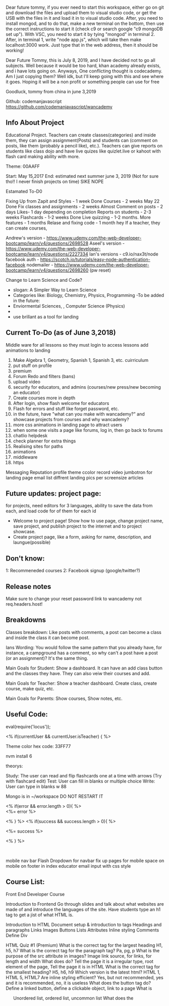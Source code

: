 Dear future tommy, if you ever need to start this workspace, either go on git and download the files and upload them to visual studio code, or get the USB with the files in it and load it in to visual studio code. After, you need to install mongod, and to do that, make a new terminal on the bottom, then use the correct instructions to start it (check c9 or search google "c9 mongoDB set up"). With VSC, you need to start it by tying "mongod" in terminal 2. After, in terminal 1, write "node app.js", which will take then make localhost:3000 work. Just type that in the web address, then it should be working!

Dear Future Tommy, this is July 8, 2019, and I have decided not to go all subjects. Well because it would be too hard, khan academy already exists, and i have lots going on. Anyways, One conflicting thought is codecademy. Am I just copying them? Well idk, but I'll keep going with this and see where it goes. Hoping it will be a non profit or something people can use for free

Goodluck, tommy from china in june 3,2019

Github: codemanjavascript
https://github.com/codemanjavascript/wancademy

Info About Project
----------------------

Educational Project. Teachers can create classes(categories) and inside them, 
they can assign assignment(Posts) and students can (comment on posts, 
like them (probably a pencil like), etc.). Teachers can give reports on students
like class dojo and have live quizes like quizlet.live or kahoot with flash card 
making ability with more.

Theme: 00AAFF

Start: May 15,2017
End: estimated next summer june 3, 2019 (Not for sure tho!! I never finish projects on time) SIKE NOPE

Estamated To-D0

Fixing Up from Zapit and Styles - 1 week Done
Courses - 2 weeks May 22 Done
Fix classes and assignments - 2 weeks Almost
Comment on posts - 2 days
Likes- 1 day depending on completion
Reports on students - 2-3 weeks
Flashcards - 1-2 weeks Done
Live quizzing - 1-2 months.
More features - 1 months
Relase and fixing code - 1 month
hey
If a teacher, they can create courses, 

Andrew's version - https://www.udemy.com/the-web-developer-bootcamp/learn/v4/questions/2698528
Aseel's version - https://www.udemy.com/the-web-developer-bootcamp/learn/v4/questions/2227334
Ian's versions - c9.io/nax3t/node
facebook auth - https://scotch.io/tutorials/easy-node-authentication-facebook
nodemailer - https://www.udemy.com/the-web-developer-bootcamp/learn/v4/questions/2698260 (pw reset)

Change to Learn Science and Code?
- slogan: A Simpler Way to Learn Science
- Categories like: Biology, Chemistry, Physics, Programming 
-To be added in the future:
- Enviormental Sciences, , Computer Science (Physics)
- 
- use brillant as a tool for landing 

Current To-Do (as of June 3,2018)
----------------------

Middle ware for all lessons so they must login to access lessons
add animations to landing
1) Make Algebra 1, Geometry, Spanish 1, Spanish 3, etc. cuirriculum
2) put stuff on profile
3) premium
4) Forum Redo and filters (bans)
5) upload video
6) security for educators, and admins (courses/new press/new becoming an educator)
7) Create courses more in depth
8) After login, show flash welcome for educators
9) Flash for errors and stuff like forget password, etc.
10) in the future, have "what can you make with wancademy?" and showcase projects from courses and why wancademy?
11) more css animations in landing page to attract users
12) when some one visits a page like forums, log in, then go back to forums
13) chatlio helpdesk
14) check planner for extra things
15) Realising sites for paths
16) animations
17) middleware
18) https

Messaging
Reputation
profile theme ccolor
record video jumbotron for landing page
email list
diffrent landing pics per screensize
articles

Future updates: project page:
---------------
for projects, need editors for 3 languages, ability to save the data from each, and load code for of them for each id
- Welcome to project page! Show how to use page, change project name, save project, and publish project to the internet and to project showcase.
- Create project page, like a form, asking for name, description, and laungue(possible)

Don't know: 
-----------------
1: Recommeneded courses
2: Facebook signup (google/twitter?)

Release notes
------------------------
Make sure to change your reset password link to wancademy not req.headers.host!

Breakdowns
----------------------
Classes breakdown:
Like posts with comments, a post can become a class and 
inside the class it can become post. 

Ians Wording:
You would follow the same pattern that you already have, for instance, 
a campground has a comment, so why can't a post have a post 
(or an assignment)? It's the same thing.

Main Goals for Student:
Show a dashboard. It can have an add class button and the classes they have. They can also veiw their courses and add.

Main Goals for Teacher:
Show a teacher dashboard. Create class, create course, make quiz, etc.

Main Goals for Parents:
Show courses, Show notes, etc. 

Useful Code:
----------------------

eval(require('locus'));

<% if(currentUser && currentUser.isTeacher) { %>

Theme color hex code: 33FF77

nvm install 6

theorys:

Study: The user can read and flip flashcards one at a time with arrows (Try with flashcard edit)
Test: User can fill in blanks or multiple choice
Write: User can type in blanks
w    88

Mongo is in ~/workspace
DO NOT RESTART IT

<div class="container">
  <% if(error && error.length > 0){  %>
  <div class="alert alert-danger">
    <%= error %>
  </div>
  
  <% }  %>
  <% if(success && success.length > 0){  %>
  
  <div class="alert alert-success">
    <%= success %>
  </div>
  
  <% }  %>
</div>

<i class="far fa-square" id="checkbox" style="font-size:23px;"></i> &nbsp;



mobile nav bar
Flash
Dropdown for navbar
fix up pages for mobile
space on mobile on footer in index educator
email input with css style

Course List:
----------------------
Front End Developer Course


Introduction to Frontend
Go through slides and talk about what websites are made of and introduce the languages of the site. Have students type an h1 tag to get a jist of what HTML is.

Introduction to HTML
Document setup & introduction to tags
Headings and paragraphs
Links
Images
Buttons
Lists
Attributes
Inline styling
Comments
Define Div



HTML Quiz #1 (Premium)
What is the correct tag for the largest heading
H1, h5, h7
What is the correct tag for the paragraph tag?
Pa, pg, p
What is the purpose of the src attribute in images?
Image link source, for links, for length and width
What does <!DOCTYPE html> do?
Tell the page it is a irregular type, root element of the page, Tell the page it is in HTML
What is the correct tag for the smallest heading?
H5, h6, h9
Which version is the latest html?
HTML 1, HTML 5, HTML7
Are inline styling efficient?
Yes, but not recommended, yes and it is recommended, no, it is useless
What does the button tag do?
Define a linked button, define a clickable object, link to a page
What is <ul>
Unordered list, ordered list, uncommon list
What does the <title> tag do?
Define the title of the page, define the title of the heading, define the title of the paragraph

Code Your Portfolio
Introduction to project
Show final result, language used
Headings of the portfolio
Create a short paragraph about oneself
Quickly introduce positioning and position a image next to the paragraph
Create a list of hobbies
Create a footer to social media links

Introduction to CSS
Css Syntax
Element selectors (h1, p, etc)
Id selectors
Class selectors
Referring to more than one class
Specific class types (p.class)
Grouping classes
Css Comments
Colors
Borders
RGB, Hex (More in depth with saturation etc. in intermediate)
Backgrounds
Margin, padding, floats
Box model
Fonts and text styles
Text alignment


CSS Quiz #1 (Premium)
What does the element selectors do?
Selects all the elements in that group, selects the classes, selects the id
What is the correct color hex for black?
#00FF00 #000000 #FF0000
What is the correct syntax to change font?
Font-size:50px; , Fontsize:50px; , Size: 50px;
What is the purpose for “text-align:center”?
To align the text vertically centered, to align the text in the center and vertically, to align the text in horizontally centered
What is the main difference of RGB and Hex?
Rgb consists of 3 numbers and Hex is in #000000 format, Rgb is in #000000 format and Hex consists of 3 numbers, Rbg is in #000000 format and rbg is one word

How do you specify a class?
Such as .class, such as #class, such as - class
How do you specify an ID?
Such as .id, such as -id, such as #id

Design a blog
Introduction to project (Bootstrap)
Show final project
HTML Layout
Quick Introduction to Bootstrap and installment
Columns, jumbotrons, etc.
CSS Part
Navbar, Jumbotron styling, thumbnails, logo
Photo installations (Plane photos?)
Google Fonts
Font awesome

Extra Course:
RWD

Introduction to Javascript
Introduction to get element by ID and syntax
Inner Html
Double vs single quotes
Working Switch!
CSS and photo (on and off)
Add Javascript
Hide and Show HTML Elements
Script tag and where to put it
External files and advantages
Alert and console.log
Statements in math(Operators)
Semicolons
Line breaks
Codeblocks
Variables and basic syntax (assignments; use computer example(car))
Comments
Comparisons, logical, boolean, 
Data Type
Functions




JS Quiz #1 (Premium)
What are variables?
Container for storing data, container to store classes, container to store functions
What are functions?
Code designed for different tasks, Code to store variables, Code designed to perform a specific task,
What is the multiplication symbol in javascript?
X, x, *
What is the division symbol in javascript?
/D, ÷, /
What can be encapsulate a string?
‘String’, *String*, .String.
What is a correct Camel Case variable?
camelcase, CAMELCASE, camelCase

Word Game Adventure
Introduction to project
Show final result
Introduction to conditions (Switch and regular)
Introduction to booleans
Introduction to comparisons
Introduction to loops
While
Break
Start foundation of project
Closing after completion

Counting Game
Introduction to project
Show final project
HTML
Title, content,up and down counter
CSS Style
JS Function
Up and Down Counter
Number turns green if counted to specific number

jQuery 
Introduction to language and it’s uses
How it will help in development 
Show a basic example on what jQuery can do and it’s syntax
Prerequisites
Installment (CDN)
Basic Syntax and use hide example
Document.ready 
Selectors: Id, Class, Element selectors
Commonly used events
Hide and show quick project
Toggle
Introduction to DOM Manipulation
Define Dom
Text, html, and val
Attr
Ending and sources to get more practice



Bootstrap 4 
What is bootstrap?
Projects using bootstrap
CDN or download installment
Grip basics
Basic bootstrap typography
Image types
Jumbotron and styling
Bootstrap alerts
Bootstrap buttons
Fontawesome installment and use
Navbar
Dropdowns
Forms
Show bootstrap 4 website and wish good luck


Intermediate Html (Premium)
Review from beginner HTML
In Depth image attributes 
In depth link attributes
Tables
Blocks, Spans
Iframes and attributes
File paths
Meta Tags

Website layout: Dog Store (Premium)
Introduction to project
Show final project
Bootstrap Jumbotron full page
Jumbotron image
Nav bar
Logo
Heading on jumbotron
Subheading and buttons
Layout of Carousel
Layout of Thumbnails and products
Footer


Html Quiz #2 (Premium)
What does target="_blank" do in a link?
Opens the link on the same page, open the link on an another page, opens it in a full body window

What does alt="" do in a image?
The source of the image, an alternate text to the image, specifies the height/altitude of the image
Does HTML allow GIFs?
Yes, No
What defines a table tag?
<tb>, <tabl>, <table>
What defines a row on a table?
<tb>, <tr>, <td>
What are block elements?
Display value of that element, changes the size of element, defines a section of a document
What are span elements?
Defines sections of the documents, Defines inline sections of the documents, defines whole section of document
What is the tag for iframe?
<iframe>, <ifr>, <frame>

Intermediate CSS (Premium)
Positions
Static
Relative
Fixed
Absolute
Sticky
Overflow
Floats
In-line blocks
Pseudo classes
Most important ones and examples
Opacity
Forms In-Depth
Counters
Units




Design: Website layout: Dog Store (Premium)
Heading Styling
Sub-heading Styling
Button fixing
Logo
Photos for products
Description for products
Buttons for products
Photos for carousel
Footer design
Animations using animate.css

CSS Quiz #2 (Premium)
What does a fixed position do?
Stays the same position, moves with the scroll, positioned normally
What does overflow:hidden do?
Show the whole body, when scrolled, the page scrolls, Hide the overflow of the body
What does the property float do?
Specifies how an element should float, specifies how an element will be on the screen, specifies the spacing of the content
What is the difference of inline and inline block?
It allows the height to be changed, it allowed the width to be changed, it allows the height and width to be changed
What does opacity do to a image?
Make it contrast more, Make it transparent more, make it blur more
What are pseudo classes?
Define a special state of an element, define animations of an element, define the colors of pseudo classes.
What does p:hover{color:blue;} mean?
When hovering over headings, the color turns blue, When hovering over paragraphs, the background turns blue , When hovering over paragraphs, the color turns blue
Can a pseudo class have multiple elements?
Yes, No

Intermediate JS(Premium)
Introduction to object oriented programming
Car example
Events Review
Strings Review
Number and bits review
Introduction to arrays
Accessing them
Creating them
Looping and adding
Array Methods
Sorting Arrays
Javascript dates and methods
Lead to optional courses in /courses tab

Optional Extra Courses:
Math Javascript (recommended for algebra 2 and above)
Javascript Randoms
Booleans

Js Quiz #2 (Premium)
What are objects in javascript?
Assigned properties and methods, pictures of moving objects done with javascript, Assigned variables and arrays
What does onclick="displayDate()"  do in a button tag when clicked?
Run the script, Run the button functions, Run the displayDate() function 
Can strings store numbers and special characters?
Yes, No
Do strings alway need quotes?
Yes, No
What can Javascript Numbers be?
Whole numbers, Fractional Numbers, Decimals, Whole and Fractional Numbers
What does toFixed(0) do?
Rounds that number to 2 decimal places, Rounds that number to a whole number, Round that number to 1 decimal place
What is the purpose of an array?
To store multiple variables, to store multiple numbers, To store multiple values (Variables, numbers, etc.)

Advanced Html (Premium)
Responsive site properties
Computer Code
Entities
Charsets
XHTML
HTML5 Support

Optional Courses:
Graphics and canvas
Media (Videos)
APIs 

Netflix Clone layout (WatchIT): HTML  (Premium)
Introduction to project WatchIT
Analysis of Netflix logged in page
Create Navbar
Create “Whos watching?” heading
Crete boxes for profiles
Button for manage profiles

Create nav bar for home page
Create Jumbotron and video background
Popular of WatchIt and provide fake thumbnails of movies

Html Quiz #3 (Premium)
What does max with 70% do?
Scales down from 70% responsively but never up, Scales up from 70% responsively but never down, Scales up and down from 70% responsively
What does the vw unit mean?
 viewport height, viewport weight, Viewport width
How can <kbd> be used?
Keyboard input, Program Output, Console Output
What font does <samp> display?
Arial, Monospace, Proxima Nova
Can <var> be used for mathematical expressions?
Yes, no
How is <pre> used?
Preformatted Text, Preformatted body, Preformatted Fonts
What are entities?
Reserved Characters, Special Characters, Emojis
What is the entity for space?
&nbsp, &amp, &lt
What are charsets?
Characters set to a page, emoji count of a page, Allows to the page to have emojis
Is XHTML an extension to html?
Yes, no

Advanced CSS (Premium)
Rounded Corners 
Border Radius
Borders 
In-depth background
In-depth colors
Creating gradients
Shadow Effects
Text Effects
Transformation
Transitions
Animations and keyframes
Image styling
Pagination
Flex Box

Netflix Clone layout: CSS (Premium)
Style Navbar black
Whos Watching styling
Boxes and images for profiles and names
Add profile
Manage profile button styling
Home page navbar styling
Jumbotron Video styling
Video addition background trailer
Add in images for the thumbnails
Add carousels

CSS Quiz #3 (Premium)
What does border radius mean?
Defines the width of the border of an image, Defines the height of the border of an image, Defines the radius of the border of an image
Can you specify border radius for each corners?
Yes, no
What does background-origin do?
Where the background image is positioned, Sets the background image in the origin, The size of the background image
What does HSL Mean?
Hue, Saturation, Lightness, Hue, Stress light, Lightness, Hue Saturation, Light colors
What are linear gradients?
Gradients from bottom to high, high to bottom, left to right 
What does word wrap do?
Makes text fit better, makes text all in one line, Makes text all in one column
The transalate make the object larger?
Yes, No
What does font-weight: bold;do?
Makes the font bold, makes the font 200, makes the font light
Advanced JS(Premium)
Javascript Errors
Throw and Catch
Scopes
Global and Local
Hoistings
Strict Mode
This keyword
Let
Const
Introduction to debugging
Versions

Extra Courses:
Debugging
AJAX
JSON
BOM

Netflix Clone layout: JS and animations (Premium)
Show them projects relating to javascript
Finalize the WatchIT Project
Add animations
Hover
Buttons
Etc.

Js Quiz #3 (Premium)
What does the try statement do?
Define a block of code to be tested for errors during execution,  Define a block of code if an error occurs during a try statement, stops program and generates an error message
Can a Global scope access a local scope? 
Yes, No
Can you use undeclared variables in strict mode?
Yes, No
How can you declare strict mode?
“Use strict”, strictOn, var strictUse = on;
What is this?
 Refers to the owner of the function, refers to the child of the function, refers to its own function
What is debugging?
Process of finding, testing, and fixing code, The process of finding new code, the process of collaborating with programmers


Back End Developer Course (TBD after Front-End)
(Meant for after front-end course)

Introduction to Backend
Show video and a quick quiz
What is HTTP and HTTPS?
Quick Overview into code we are working with
Introduction to node.js, and ejs and express work
Form submission
Introduction to a code editor (TBD)

Basic backend quiz (Premium)

Code editor setup

Terminal Setup and Command Line Usage 

Terminal Setup and Command Line usage quiz (Premium)

Introduction to Node.js
Npm
Packages
Node.js Quiz #1


Introduction to Frameworks (Express) (Premium)
Different requests, and basics
Express Quiz #1

Introduction to databases (MongoDB) (Premium)
MongoDB Quiz #1

In Depth and comprehensive project (Youtube Clone) (Premium)
Different routes
Incorporate HTML, CSS, Javascript and Animations
Authentication (Links to fb, google, twitter) Local
Models and Routes
Cleaning up code
CRUD
Deploying

Wrap up

Design Developer Course
(Option to Skip to Design Projects)

Introduction to Frontend
Go through slides and talk about what websites are made of and introduce the languages of the site. Have students type an h1 tag to get a jist of what HTML is.

Introduction to HTML
Document setup & introduction to tags
Headings and paragraphs
Links
Images
Buttons
Lists
Attributes
Inline styling
Comments
Define Div



HTML Quiz #1 (Premium)
What is the correct tag for the largest heading
H1, h5, h7
What is the correct tag for the paragraph tag?
Pa, pg, p
What is the purpose of the src attribute in images?
Image link source, for links, for length and width
What does <!DOCTYPE html> do?
Tell the page it is a irregular type, root element of the page, Tell the page it is in HTML
What is the correct tag for the smallest heading?
H5, h6, h9
Which version is the latest html?
HTML 1, HTML 5, HTML7
Are inline styling efficient?
Yes, but not recommended, yes and it is recommended, no, it is useless
What does the button tag do?
Define a linked button, define a clickable object, link to a page
What is <ul>
Unordered list, ordered list, uncommon list
What does the <title> tag do?
Define the title of the page, define the title of the heading, define the title of the paragraph

Code Your Portfolio
Introduction to project
Show final result, language used
Headings of the portfolio
Create a short paragraph about oneself
Quickly introduce positioning and position a image next to the paragraph
Create a list of hobbies
Create a footer to social media links

Introduction to CSS
Css Syntax
Element selectors (h1, p, etc)
Id selectors
Class selectors
Referring to more than one class
Specific class types (p.class)
Grouping classes
Css Comments
Colors
Borders
RGB, Hex (More in depth with saturation etc. in intermediate)
Backgrounds
Margin, padding, floats
Box model
Fonts and text styles
Text alignment


CSS Quiz #1 (Premium)
What does the element selectors do?
Selects all the elements in that group, selects the classes, selects the id
What is the correct color hex for black?
#00FF00 #000000 #FF0000
What is the correct syntax to change font?
Font-size:50px; , Fontsize:50px; , Size: 50px;
What is the purpose for “text-align:center”?
To align the text vertically centered, to align the text in the center and vertically, to align the text in horizontally centered
What is the main difference of RGB and Hex?
Rgb consists of 3 numbers and Hex is in #000000 format, Rgb is in #000000 format and Hex consists of 3 numbers, Rbg is in #000000 format and rbg is one word

How do you specify a class?
Such as .class, such as #class, such as - class
How do you specify an ID?
Such as .id, such as -id, such as #id

Design a blog
Introduction to project (Bootstrap)
Show final project
HTML Layout
Quick Introduction to Bootstrap and installment
Columns, jumbotrons, etc.
CSS Part
Navbar, Jumbotron styling, thumbnails, logo
Photo installations (Plane photos?)
Google Fonts
Font awesome

Extra Course:
RWD

Introduction to Javascript
Introduction to get element by ID and syntax
Inner Html
Double vs single quotes
Working Switch!
CSS and photo (on and off)
Add Javascript
Hide and Show HTML Elements
Script tag and where to put it
External files and advantages
Alert and console.log
Statements in math(Operators)
Semicolons
Line breaks
Codeblocks
Variables and basic syntax (assignments; use computer example(car))
Comments
Comparisons, logical, boolean, 
Data Type
Functions




JS Quiz #1 (Premium)
What are variables?
Container for storing data, container to store classes, container to store functions
What are functions?
Code designed for different tasks, Code to store variables, Code designed to perform a specific task,
What is the multiplication symbol in javascript?
X, x, *
What is the division symbol in javascript?
/D, ÷, /
What can be encapsulate a string?
‘String’, *String*, .String.
What is a correct Camel Case variable?
camelcase, CAMELCASE, camelCase

Word Game Adventure
Introduction to project
Show final result
Introduction to conditions (Switch and regular)
Introduction to booleans
Introduction to comparisons
Introduction to loops
While
Break
Start foundation of project
Closing after completion

Counting Game
Introduction to project
Show final project
HTML
Title, content,up and down counter
CSS Style
JS Function
Up and Down Counter
Number turns green if counted to specific number

jQuery 
Introduction to language and it’s uses
How it will help in development 
Show a basic example on what jQuery can do and it’s syntax
Prerequisites
Installment (CDN)
Basic Syntax and use hide example
Document.ready 
Selectors: Id, Class, Element selectors
Commonly used events
Hide and show quick project
Toggle
Introduction to DOM Manipulation
Define Dom
Text, html, and val
Attr
Ending and sources to get more practice



Bootstrap 4 
What is bootstrap?
Projects using bootstrap
CDN or download installment
Grip basics
Basic bootstrap typography
Image types
Jumbotron and styling
Bootstrap alerts
Bootstrap buttons
Fontawesome installment and use
Navbar
Dropdowns
Forms
Show bootstrap 4 website and wish good luck


Intermediate Html (Premium)
Review from beginner HTML
In Depth image attributes 
In depth link attributes
Tables
Blocks, Spans
Iframes and attributes
File paths
Meta Tags

Website layout: Dog Store (Premium)
Introduction to project
Show final project
Bootstrap Jumbotron full page
Jumbotron image
Nav bar
Logo
Heading on jumbotron
Subheading and buttons
Layout of Carousel
Layout of Thumbnails and products
Footer


Html Quiz #2 (Premium)
What does target="_blank" do in a link?
Opens the link on the same page, open the link on an another page, opens it in a full body window

What does alt="" do in a image?
The source of the image, an alternate text to the image, specifies the height/altitude of the image
Does HTML allow GIFs?
Yes, No
What defines a table tag?
<tb>, <tabl>, <table>
What defines a row on a table?
<tb>, <tr>, <td>
What are block elements?
Display value of that element, changes the size of element, defines a section of a document
What are span elements?
Defines sections of the documents, Defines inline sections of the documents, defines whole section of document
What is the tag for iframe?
<iframe>, <ifr>, <frame>

Intermediate CSS (Premium)
Positions
Static
Relative
Fixed
Absolute
Sticky
Overflow
Floats
In-line blocks
Pseudo classes
Most important ones and examples
Opacity
Forms In-Depth
Counters
Units




Design: Website layout: Dog Store (Premium)
Heading Styling
Sub-heading Styling
Button fixing
Logo
Photos for products
Description for products
Buttons for products
Photos for carousel
Footer design
Animations using animate.css

CSS Quiz #2 (Premium)
What does a fixed position do?
Stays the same position, moves with the scroll, positioned normally
What does overflow:hidden do?
Show the whole body, when scrolled, the page scrolls, Hide the overflow of the body
What does the property float do?
Specifies how an element should float, specifies how an element will be on the screen, specifies the spacing of the content
What is the difference of inline and inline block?
It allows the height to be changed, it allowed the width to be changed, it allows the height and width to be changed
What does opacity do to a image?
Make it contrast more, Make it transparent more, make it blur more
What are pseudo classes?
Define a special state of an element, define animations of an element, define the colors of pseudo classes.
What does p:hover{color:blue;} mean?
When hovering over headings, the color turns blue, When hovering over paragraphs, the background turns blue , When hovering over paragraphs, the color turns blue
Can a pseudo class have multiple elements?
Yes, No

Intermediate JS(Premium)
Introduction to object oriented programming
Car example
Events Review
Strings Review
Number and bits review
Introduction to arrays
Accessing them
Creating them
Looping and adding
Array Methods
Sorting Arrays
Javascript dates and methods
Lead to optional courses in /courses tab

Optional Extra Courses:
Math Javascript (recommended for algebra 2 and above)
Javascript Randoms
Booleans

Js Quiz #2 (Premium)
What are objects in javascript?
Assigned properties and methods, pictures of moving objects done with javascript, Assigned variables and arrays
What does onclick="displayDate()"  do in a button tag when clicked?
Run the script, Run the button functions, Run the displayDate() function 
Can strings store numbers and special characters?
Yes, No
Do strings alway need quotes?
Yes, No
What can Javascript Numbers be?
Whole numbers, Fractional Numbers, Decimals, Whole and Fractional Numbers
What does toFixed(0) do?
Rounds that number to 2 decimal places, Rounds that number to a whole number, Round that number to 1 decimal place
What is the purpose of an array?
To store multiple variables, to store multiple numbers, To store multiple values (Variables, numbers, etc.)


----- (Options to skip until here via quiz)

Design Project #1 (Company Website)
Introduction to Graphic Design
Introduction to Logo Creation
Give basic framework and “goals”
Project showcase and criteria and possibly prizes?
Publish work to project showcase
Receive feedback

Design Project #2 (Email Site)
Introduction to flexbox and examples
Give basic framework and “goals”
Project showcase
Publish work to project showcase
Receive feedback

Design Project #3 (Document writer site ie google docs)
Introduction to flexbox and examples
Give basic framework(javascript) and “goals”
Project showcase
Publish work to project showcase
Receive feedback

Game Developer Course
(Option to Skip to Design Projects)

Introduction to Frontend
Go through slides and talk about what websites are made of and introduce the languages of the site. Have students type an h1 tag to get a jist of what HTML is.

Introduction to HTML
Document setup & introduction to tags
Headings and paragraphs
Links
Images
Buttons
Lists
Attributes
Inline styling
Comments
Define Div



HTML Quiz #1 (Premium)
What is the correct tag for the largest heading
H1, h5, h7
What is the correct tag for the paragraph tag?
Pa, pg, p
What is the purpose of the src attribute in images?
Image link source, for links, for length and width
What does <!DOCTYPE html> do?
Tell the page it is a irregular type, root element of the page, Tell the page it is in HTML
What is the correct tag for the smallest heading?
H5, h6, h9
Which version is the latest html?
HTML 1, HTML 5, HTML7
Are inline styling efficient?
Yes, but not recommended, yes and it is recommended, no, it is useless
What does the button tag do?
Define a linked button, define a clickable object, link to a page
What is <ul>
Unordered list, ordered list, uncommon list
What does the <title> tag do?
Define the title of the page, define the title of the heading, define the title of the paragraph

Code Your Portfolio
Introduction to project
Show final result, language used
Headings of the portfolio
Create a short paragraph about oneself
Quickly introduce positioning and position a image next to the paragraph
Create a list of hobbies
Create a footer to social media links

Introduction to CSS
Css Syntax
Element selectors (h1, p, etc)
Id selectors
Class selectors
Referring to more than one class
Specific class types (p.class)
Grouping classes
Css Comments
Colors
Borders
RGB, Hex (More in depth with saturation etc. in intermediate)
Backgrounds
Margin, padding, floats
Box model
Fonts and text styles
Text alignment


CSS Quiz #1 (Premium)
What does the element selectors do?
Selects all the elements in that group, selects the classes, selects the id
What is the correct color hex for black?
#00FF00 #000000 #FF0000
What is the correct syntax to change font?
Font-size:50px; , Fontsize:50px; , Size: 50px;
What is the purpose for “text-align:center”?
To align the text vertically centered, to align the text in the center and vertically, to align the text in horizontally centered
What is the main difference of RGB and Hex?
Rgb consists of 3 numbers and Hex is in #000000 format, Rgb is in #000000 format and Hex consists of 3 numbers, Rbg is in #000000 format and rbg is one word

How do you specify a class?
Such as .class, such as #class, such as - class
How do you specify an ID?
Such as .id, such as -id, such as #id

Design a blog
Introduction to project (Bootstrap)
Show final project
HTML Layout
Quick Introduction to Bootstrap and installment
Columns, jumbotrons, etc.
CSS Part
Navbar, Jumbotron styling, thumbnails, logo
Photo installations (Plane photos?)
Google Fonts
Font awesome

Extra Course:
RWD

Introduction to Javascript
Introduction to get element by ID and syntax
Inner Html
Double vs single quotes
Working Switch!
CSS and photo (on and off)
Add Javascript
Hide and Show HTML Elements
Script tag and where to put it
External files and advantages
Alert and console.log
Statements in math(Operators)
Semicolons
Line breaks
Codeblocks
Variables and basic syntax (assignments; use computer example(car))
Comments
Comparisons, logical, boolean, 
Data Type
Functions




JS Quiz #1 (Premium)
What are variables?
Container for storing data, container to store classes, container to store functions
What are functions?
Code designed for different tasks, Code to store variables, Code designed to perform a specific task,
What is the multiplication symbol in javascript?
X, x, *
What is the division symbol in javascript?
/D, ÷, /
What can be encapsulate a string?
‘String’, *String*, .String.
What is a correct Camel Case variable?
camelcase, CAMELCASE, camelCase

Word Game Adventure
Introduction to project
Show final result
Introduction to conditions (Switch and regular)
Introduction to booleans
Introduction to comparisons
Introduction to loops
While
Break
Start foundation of project
Closing after completion

Counting Game
Introduction to project
Show final project
HTML
Title, content,up and down counter
CSS Style
JS Function
Up and Down Counter
Number turns green if counted to specific number

jQuery 
Introduction to language and it’s uses
How it will help in development 
Show a basic example on what jQuery can do and it’s syntax
Prerequisites
Installment (CDN)
Basic Syntax and use hide example
Document.ready 
Selectors: Id, Class, Element selectors
Commonly used events
Hide and show quick project
Toggle
Introduction to DOM Manipulation
Define Dom
Text, html, and val
Attr
Ending and sources to get more practice



Bootstrap 4 
What is bootstrap?
Projects using bootstrap
CDN or download installment
Grip basics
Basic bootstrap typography
Image types
Jumbotron and styling
Bootstrap alerts
Bootstrap buttons
Fontawesome installment and use
Navbar
Dropdowns
Forms
Show bootstrap 4 website and wish good luck


Intermediate Html (Premium)
Review from beginner HTML
In Depth image attributes 
In depth link attributes
Tables
Blocks, Spans
Iframes and attributes
File paths
Meta Tags

Website layout: Dog Store (Premium)
Introduction to project
Show final project
Bootstrap Jumbotron full page
Jumbotron image
Nav bar
Logo
Heading on jumbotron
Subheading and buttons
Layout of Carousel
Layout of Thumbnails and products
Footer


Html Quiz #2 (Premium)
What does target="_blank" do in a link?
Opens the link on the same page, open the link on an another page, opens it in a full body window

What does alt="" do in a image?
The source of the image, an alternate text to the image, specifies the height/altitude of the image
Does HTML allow GIFs?
Yes, No
What defines a table tag?
<tb>, <tabl>, <table>
What defines a row on a table?
<tb>, <tr>, <td>
What are block elements?
Display value of that element, changes the size of element, defines a section of a document
What are span elements?
Defines sections of the documents, Defines inline sections of the documents, defines whole section of document
What is the tag for iframe?
<iframe>, <ifr>, <frame>

Intermediate CSS (Premium)
Positions
Static
Relative
Fixed
Absolute
Sticky
Overflow
Floats
In-line blocks
Pseudo classes
Most important ones and examples
Opacity
Forms In-Depth
Counters
Units




Design: Website layout: Dog Store (Premium)
Heading Styling
Sub-heading Styling
Button fixing
Logo
Photos for products
Description for products
Buttons for products
Photos for carousel
Footer design
Animations using animate.css

CSS Quiz #2 (Premium)
What does a fixed position do?
Stays the same position, moves with the scroll, positioned normally
What does overflow:hidden do?
Show the whole body, when scrolled, the page scrolls, Hide the overflow of the body
What does the property float do?
Specifies how an element should float, specifies how an element will be on the screen, specifies the spacing of the content
What is the difference of inline and inline block?
It allows the height to be changed, it allowed the width to be changed, it allows the height and width to be changed
What does opacity do to a image?
Make it contrast more, Make it transparent more, make it blur more
What are pseudo classes?
Define a special state of an element, define animations of an element, define the colors of pseudo classes.
What does p:hover{color:blue;} mean?
When hovering over headings, the color turns blue, When hovering over paragraphs, the background turns blue , When hovering over paragraphs, the color turns blue
Can a pseudo class have multiple elements?
Yes, No

Intermediate JS(Premium)
Introduction to object oriented programming
Car example
Events Review
Strings Review
Number and bits review
Introduction to arrays
Accessing them
Creating them
Looping and adding
Array Methods
Sorting Arrays
Javascript dates and methods
Lead to optional courses in /courses tab

Optional Extra Courses:
Math Javascript (recommended for algebra 2 and above)
Javascript Randoms
Booleans

Js Quiz #2 (Premium)
What are objects in javascript?
Assigned properties and methods, pictures of moving objects done with javascript, Assigned variables and arrays
What does onclick="displayDate()"  do in a button tag when clicked?
Run the script, Run the button functions, Run the displayDate() function 
Can strings store numbers and special characters?
Yes, No
Do strings alway need quotes?
Yes, No
What can Javascript Numbers be?
Whole numbers, Fractional Numbers, Decimals, Whole and Fractional Numbers
What does toFixed(0) do?
Rounds that number to 2 decimal places, Rounds that number to a whole number, Round that number to 1 decimal place
What is the purpose of an array?
To store multiple variables, to store multiple numbers, To store multiple values (Variables, numbers, etc.)


----- (Options to skip until here via quiz)

Project #1 (Cookie clicker clone)
Bootstrap grids (In Depth)
Give basic framework and “goals”
Project showcase and criteria and possibly prizes?
Publish work to project showcase
Receive feedback
Project #2 (TBD)
Project #3 (TBD)

Fonts
----
font-family: 'Roboto', sans-serif;
font-family: 'Noto Sans', sans-serif;
font-family: 'Raleway', sans-serif;


Url: www.uberconference.com/adityaagrawal200313 Number: 720-835-5334 Pin: 75182

What was in experiemnt-2 (Old HTML Page)
-------
<% include ./partials/header %> <!-- HEADER PARTIALS -->
<style>
    .jumbotron{
        background:url(https://i.ytimg.com/vi/rQAh3fSDHFs/maxresdefault.jpg);
        height:350px;
    }
    a:hover{
        color:#009BFF;
        transition:0.2s;
    }
</style>

<div class="jumbotron" >
    <br><div style="padding:6px;"></div>
    <h1 style="text-align:center;color:white;font-size:80px;font-weight:700;">Introduction to HTML</h1>
    
    <br>
    <div style="text-align:center;">
      <a class="btn btn-primary btn-lg" style="color:white;">Back to Dashboard</a>
      <a class="btn btn-info btn-lg" style="color:white;">Add to My Courses</a>
    </div>
</div>
<div class="container" style="text-align:left;">
    <h2 style="font-size:30px;font-weight:400;"><i style="font-size:45px;color:#3A3939;" class="fas fa-sort-down one"></i>&nbsp;1) Document and Tags </h2>
    <div style="display:none;" class="two">
        <div style="padding:5px;"></div>
                <p style="font-size:25px;font-weight:300;">In this lesson, you will be introduced with tags and you learn how to declare an HTML document and you'll even do it yourself!</p>
                <div style="padding:5px;"></div>
                <a href="/editor/introductiontohtml/documentandheading" class="btn btn-primary" style="color:white;"> <i class="far fa-play-circle"></i> Start Lesson </a>
           <br><br>
            </div>

    <h2 style="font-size:30px;font-weight:400;"><i style="font-size:45px;color:#3A3939;" class="fas fa-sort-down one1"></i>&nbsp;2) Headings and Paragraphs </h2>
    <div style="display:none;" class="two1">
         <div style="padding:5px;"></div>
                <p style="font-size:25px;font-weight:300;">In this lesson, you will be introduced with tags and you learn how to declare an HTML document and you'll even do it yourself!</p>
                <div style="padding:5px;"></div>
                <a class="btn btn-primary" style="color:white;"> <i class="far fa-play-circle"></i> Start Lesson </a>
            <br><br>
            </div>
            
     <h2 style="font-size:30px;font-weight:400;"><i style="font-size:45px;color:#3A3939;" class="fas fa-sort-down one2"></i>&nbsp;3) Introduction to Links </h2>
    <div style="display:none;" class="two2">
         <div style="padding:5px;"></div>
                <p style="font-size:25px;font-weight:300;">In this lesson, you will be introduced with tags and you learn how to declare an HTML document and you'll even do it yourself!</p>
                <div style="padding:5px;"></div>
                <a class="btn btn-primary" style="color:white;"> <i class="far fa-play-circle"></i> Start Lesson </a>
            <br><br>
            </div>
            
             <h2 style="font-size:30px;font-weight:400;"><i style="font-size:45px;color:#3A3939;" class="fas fa-sort-down one3"></i>&nbsp;4) Introduction to Images </h2>
    <div style="display:none;" class="two3">
         <div style="padding:5px;"></div>
                <p style="font-size:25px;font-weight:300;">In this lesson, you will be introduced with tags and you learn how to declare an HTML document and you'll even do it yourself!</p>
                <div style="padding:5px;"></div>
                <a class="btn btn-primary" style="color:white;"> <i class="far fa-play-circle"></i> Start Lesson </a>
             <br><br>
            </div>
     <h2 style="font-size:30px;font-weight:400;"><i style="font-size:45px;color:#3A3939;" class="fas fa-sort-down one4"></i>&nbsp;5) Introduction to Buttons </h2>
    <div style="display:none;" class="two4">
         <div style="padding:5px;"></div>
                <p style="font-size:25px;font-weight:300;">In this lesson, you will be introduced with tags and you learn how to declare an HTML document and you'll even do it yourself!</p>
                <div style="padding:5px;"></div>
                <a class="btn btn-primary" style="color:white;"> <i class="far fa-play-circle"></i> Start Lesson </a>
             <br><br>
            </div>
            
             <h2 style="font-size:30px;font-weight:400;"><i style="font-size:45px;color:#3A3939;" class="fas fa-sort-down one5"></i>&nbsp;6) Introduction to Lists </h2>
    <div style="display:none;" class="two5">
         <div style="padding:5px;"></div>
                <p style="font-size:25px;font-weight:300;">In this lesson, you will be introduced with tags and you learn how to declare an HTML document and you'll even do it yourself!</p>
                <div style="padding:5px;"></div>
                <a class="btn btn-primary" style="color:white;"> <i class="far fa-play-circle"></i> Start Lesson </a>
             <br><br>
            </div>
            
             <h2 style="font-size:30px;font-weight:400;"><i style="font-size:45px;color:#3A3939;" class="fas fa-sort-down one6"></i>&nbsp;7) Introduction to Attributes </h2>
    <div style="display:none;" class="two6">
         <div style="padding:5px;"></div>
                <p style="font-size:25px;font-weight:300;">In this lesson, you will be introduced with tags and you learn how to declare an HTML document and you'll even do it yourself!</p>
                <div style="padding:5px;"></div>
                <a class="btn btn-primary" style="color:white;"> <i class="far fa-play-circle"></i> Start Lesson </a>
             <br><br>
            </div>
            
             <h2 style="font-size:30px;font-weight:400;"><i style="font-size:45px;color:#3A3939;" class="fas fa-sort-down one7"></i>&nbsp;8) Inline Stylings </h2>
    <div style="display:none;" class="two7">
         <div style="padding:5px;"></div>
                <p style="font-size:25px;font-weight:300;">In this lesson, you will be introduced with tags and you learn how to declare an HTML document and you'll even do it yourself!</p>
                <div style="padding:5px;"></div>
                <a class="btn btn-primary" style="color:white;"> <i class="far fa-play-circle"></i> Start Lesson </a>
            <br><br>
            </div>
            
             <h2 style="font-size:30px;font-weight:400;"><i style="font-size:45px;color:#3A3939;" class="fas fa-sort-down one8"></i>&nbsp;9) Comments and Divs</h2>
    <div style="display:none;" class="two8">
         <div style="padding:5px;"></div>
                <p style="font-size:25px;font-weight:300;">In this lesson, you will be introduced with tags and you learn how to declare an HTML document and you'll even do it yourself!</p>
                <div style="padding:5px;"></div>
                <a class="btn btn-primary" style="color:white;"> <i class="far fa-play-circle"></i> Start Lesson </a>
             <br><br>
            </div>
<br><br>
</div>

<script>
    
    $(".one").click(function() {
        $(".two").toggle();
    });
    
    $(".one1").click(function() {
        $(".two1").toggle();
    });
    
    $(".one2").click(function() {
        $(".two2").toggle();
    });
    $(".one3").click(function() {
        $(".two3").toggle();
    });
    $(".one4").click(function() {
        $(".two4").toggle();
    });
    $(".one5").click(function() {
        $(".two5").toggle();
    });
    $(".one6").click(function() {
        $(".two6").toggle();
    });
    $(".one7").click(function() {
        $(".two7").toggle();
    });
    $(".one8").click(function() {
        $(".two8").toggle();
    });
</script>

<% include ./partials/footer %> <!-- HEADER PARTIALS -->
